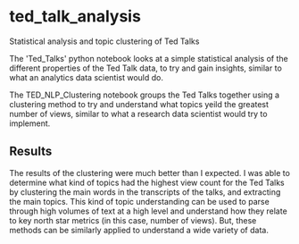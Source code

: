# ted_talk_analysis
Statistical analysis and topic clustering of Ted Talks 

The 'Ted_Talks' python notebook looks at a simple statistical analysis of the different properties of the Ted Talk data, to try and gain insights, similar to what an analytics data scientist would do. 

The TED_NLP_Clustering notebook groups the Ted Talks together using a clustering method to try and understand what topics yeild the greatest number of views, similar to what a research data scientist would try to implement. 

## Results

The results of the clustering were much better than I expected. I was able to determine what kind of topics had the highest view count for the Ted Talks by clustering the main words in the transcripts of the talks, and extracting the main topics. This kind of topic understanding can be used to parse through high volumes of text at a high level and understand how they relate to key north star metrics (in this case, number of views). But, these methods can be similarly applied to understand a wide variety of data. 

